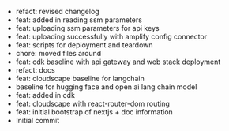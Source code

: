 - refact: revised changelog
- feat: added in reading ssm parameters
- feat: uploading ssm parameters for api keys
- feat: uploading successfully with amplify config connector
- feat: scripts for deployment and teardown
- chore: moved files around
- feat: cdk baseline with api gateway and web stack deployment
- refact: docs
- feat: cloudscape baseline for langchain
- baseline for hugging face and open ai lang chain model
- feat: added in cdk
- feat: cloudscape with react-router-dom routing
- feat: initial bootstrap of nextjs + doc information
- Initial commit
